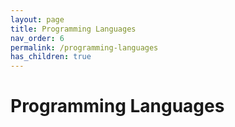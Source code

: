 ```yaml
---
layout: page
title: Programming Languages
nav_order: 6
permalink: /programming-languages
has_children: true
---
```

# Programming Languages